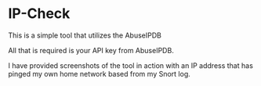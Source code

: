 # IP-Check
 
This is a simple tool that utilizes the AbuseIPDB

All that is required is your API key from AbuseIPDB.

I have provided screenshots of the tool in action with an IP address that has pinged my own home network based from my Snort log.
